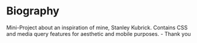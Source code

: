 # Biography 
Mini-Project about an inspiration of mine, Stanley Kubrick. Contains CSS and media query features for aesthetic and mobile purposes. 
                                                                                                                                    - Thank you
